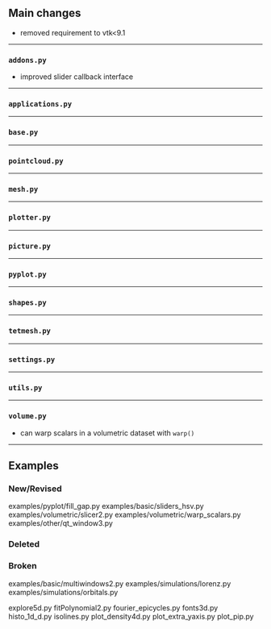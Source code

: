 ## Main changes

- removed requirement to vtk<9.1

---
### `addons.py`
- improved slider callback interface

---
### `applications.py`

---
### `base.py`

---
### `pointcloud.py`

---
### `mesh.py`

---
### `plotter.py`

---
### `picture.py`

---
### `pyplot.py`

---
### `shapes.py`

---
### `tetmesh.py`


---
### `settings.py`

---
### `utils.py`

---
### `volume.py`
- can warp scalars in a volumetric dataset with `warp()`

-------------------------
## Examples

### New/Revised
examples/pyplot/fill_gap.py
examples/basic/sliders_hsv.py
examples/volumetric/slicer2.py
examples/volumetric/warp_scalars.py
examples/other/qt_window3.py


### Deleted

### Broken
examples/basic/multiwindows2.py
examples/simulations/lorenz.py
examples/simulations/orbitals.py

explore5d.py
fitPolynomial2.py
fourier_epicycles.py
fonts3d.py
histo_1d_d.py
isolines.py
plot_density4d.py
plot_extra_yaxis.py
plot_pip.py





